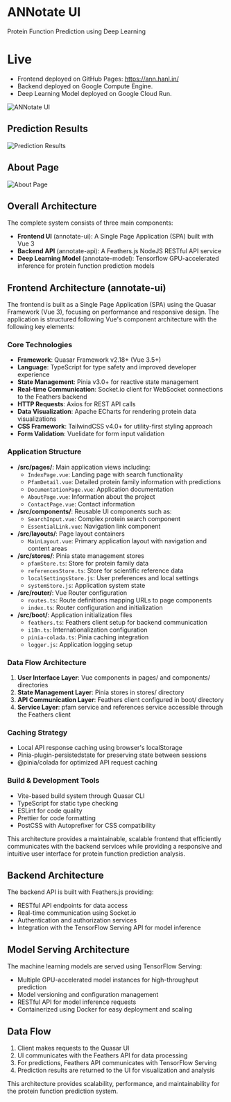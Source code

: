 # ANNotate UI

Protein Function Prediction using Deep Learning

# Live

- Frontend deployed on GitHub Pages: https://ann.hanl.in/
- Backend deployed on Google Compute Engine.
- Deep Learning Model deployed on Google Cloud Run.

![ANNotate UI](https://github.com/user-attachments/assets/81dc7266-e6b7-47d9-b1e9-97a8cb1f7144)

## Prediction Results

![Prediction Results](https://github.com/user-attachments/assets/03f5a5c0-7ced-42af-b42e-ff41d6a56331)

## About Page

![About Page](https://github.com/user-attachments/assets/793a6209-0251-421e-854d-e8d8d65c708e)

## Overall Architecture

The complete system consists of three main components:

- **Frontend UI** (annotate-ui): A Single Page Application (SPA) built with Vue 3
- **Backend API** (annotate-api): A Feathers.js NodeJS RESTful API service
- **Deep Learning Model** (annotate-model): Tensorflow GPU-accelerated inference for protein function prediction models

## Frontend Architecture (annotate-ui)

The frontend is built as a Single Page Application (SPA) using the Quasar Framework (Vue 3), focusing on performance and responsive design. The application is structured following Vue's component architecture with the following key elements:

### Core Technologies

- **Framework**: Quasar Framework v2.18+ (Vue 3.5+)
- **Language**: TypeScript for type safety and improved developer experience
- **State Management**: Pinia v3.0+ for reactive state management
- **Real-time Communication**: Socket.io client for WebSocket connections to the Feathers backend
- **HTTP Requests**: Axios for REST API calls
- **Data Visualization**: Apache ECharts for rendering protein data visualizations
- **CSS Framework**: TailwindCSS v4.0+ for utility-first styling approach
- **Form Validation**: Vuelidate for form input validation

### Application Structure

- **/src/pages/**: Main application views including:
  - `IndexPage.vue`: Landing page with search functionality
  - `PfamDetail.vue`: Detailed protein family information with predictions
  - `DocumentationPage.vue`: Application documentation
  - `AboutPage.vue`: Information about the project
  - `ContactPage.vue`: Contact information
- **/src/components/**: Reusable UI components such as:
  - `SearchInput.vue`: Complex protein search component
  - `EssentialLink.vue`: Navigation link component
- **/src/layouts/**: Page layout containers
  - `MainLayout.vue`: Primary application layout with navigation and content areas
- **/src/stores/**: Pinia state management stores
  - `pfamStore.ts`: Store for protein family data
  - `referencesStore.ts`: Store for scientific reference data
  - `localSettingsStore.js`: User preferences and local settings
  - `systemStore.js`: Application system state
- **/src/router/**: Vue Router configuration
  - `routes.ts`: Route definitions mapping URLs to page components
  - `index.ts`: Router configuration and initialization
- **/src/boot/**: Application initialization files
  - `feathers.ts`: Feathers client setup for backend communication
  - `i18n.ts`: Internationalization configuration
  - `pinia-colada.ts`: Pinia caching integration
  - `logger.js`: Application logging setup

### Data Flow Architecture

1. **User Interface Layer**: Vue components in pages/ and components/ directories
2. **State Management Layer**: Pinia stores in stores/ directory
3. **API Communication Layer**: Feathers client configured in boot/ directory
4. **Service Layer**: pfam service and references service accessible through the Feathers client

### Caching Strategy

- Local API response caching using browser's localStorage
- Pinia-plugin-persistedstate for preserving state between sessions
- @pinia/colada for optimized API request caching

### Build & Development Tools

- Vite-based build system through Quasar CLI
- TypeScript for static type checking
- ESLint for code quality
- Prettier for code formatting
- PostCSS with Autoprefixer for CSS compatibility

This architecture provides a maintainable, scalable frontend that efficiently communicates with the backend services while providing a responsive and intuitive user interface for protein function prediction analysis.

## Backend Architecture

The backend API is built with Feathers.js providing:

- RESTful API endpoints for data access
- Real-time communication using Socket.io
- Authentication and authorization services
- Integration with the TensorFlow Serving API for model inference

## Model Serving Architecture

The machine learning models are served using TensorFlow Serving:

- Multiple GPU-accelerated model instances for high-throughput prediction
- Model versioning and configuration management
- RESTful API for model inference requests
- Containerized using Docker for easy deployment and scaling

## Data Flow

1. Client makes requests to the Quasar UI
2. UI communicates with the Feathers API for data processing
3. For predictions, Feathers API communicates with TensorFlow Serving
4. Prediction results are returned to the UI for visualization and analysis

This architecture provides scalability, performance, and maintainability for the protein function prediction system.

